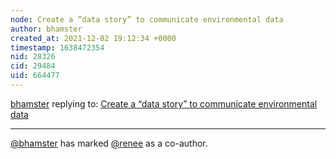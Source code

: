 ```yaml
---
node: Create a “data story” to communicate environmental data
author: bhamster
created_at: 2021-12-02 19:12:34 +0000
timestamp: 1638472354
nid: 28326
cid: 29484
uid: 664477
---
```




[bhamster](../profile/bhamster) replying to: [Create a “data story” to communicate environmental data](../notes/bhamster/12-02-2021/create-a-data-story-to-communicate-environmental-data)

----
 [@bhamster](/profile/bhamster) has marked [@renee](/profile/renee) as a co-author. 